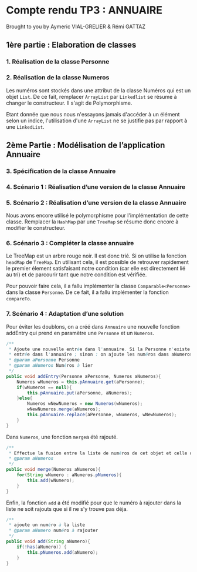 Compte rendu TP3 : ANNUAIRE
===========================

Brought to you by Aymeric VIAL-GRELIER & Rémi GATTAZ

1ère partie : Elaboration de classes
-------------------------------------
### 1. Réalisation de la classe Personne
### 2. Réalisation de la classe Numeros
Les numéros sont stockés dans une attribut de la classe Numéros qui est un objet ```List```. De ce fait, remplacer ```ArrayList``` par ```Linkedlist``` se résume à changer le constructeur. Il s'agit de Polymorphisme.

Etant donnée que nous nous n'essayons jamais d'accéder à un élément selon un indice, l'utilisation d'une ```ArrayList``` ne se justifie pas par rapport à une ```LinkedList```.

2ème Partie : Modélisation de l’application Annuaire
-----------------------------------------------------

### 3. Spécification de la classe Annuaire
### 4. Scénario 1 : Réalisation d’une version de la classe Annuaire
### 5. Scénario 2 : Réalisation d’une version de la classe Annuaire
Nous avons encore utilisé le polymorphisme pour l'implémentation de cette classe. Remplacer la ```HashMap``` par une ```TreeMap``` se résume donc encore à modifier le constructeur.



### 6. Scénario 3 : Compléter la classe annuaire
Le TreeMap est un arbre rouge noir. Il est donc trié. Si on utilise la fonction ```headMap``` de ```TreeMap```. En utilisant cela, il est possible de retrouver rapidement le premier élement satisfaisant notre condition (car elle est directement lié au tri) et de parcourir tant que notre condition est vérifiée.

Pour pouvoir faire cela, il a fallu implémenter la classe ```Comparable<Personne>``` dans la classe ```Personne```. De ce fait, il a fallu implémenter la fonction ```compareTo```.

### 7. Scénario 4 : Adaptation d’une solution

Pour éviter les doublons, on a créé dans ```Annuaire``` une nouvelle fonction addEntry qui prend en paramètre une ```Personne``` et un ```Numeros```.

```java
/**
 * Ajoute une nouvelle entrée dans l'annuaire. Si la Personne n'existe pas: on crée une nouvelle
 * entrée dans l'annuaire ; sinon : on ajoute les numéros dans aNumeros à la Personne
 * @param aPersonne Personne
 * @param aNumeros Numéros à lier
 */
public void addEntry(Personne aPersonne, Numeros aNumeros){
    Numeros wNumeros = this.pAnnuaire.get(aPersonne);
    if(wNumeros == null){
        this.pAnnuaire.put(aPersonne, aNumeros);
    }else{
        Numeros wNewNumeros = new Numeros(wNumeros);
        wNewNumeros.merge(aNumeros);
        this.pAnnuaire.replace(aPersonne, wNumeros, wNewNumeros);
    }
}
```

Dans ```Numeros```, une fonction ```merge```a été rajouté.
```java
/**
 * Effectue la fusion entre la liste de numéros de cet objet et celle donnée en paramètre
 * @param aNumeros
 */
public void merge(Numeros aNumeros){
    for(String wNumero : aNumeros.pNumeros){
        this.add(wNumero);
    }
}
```

Enfin, la fonction ```add``` a été modifié pour que le numéro à rajouter dans la liste ne soit rajouts que si il ne s'y trouve pas déja.

```java
/**
 * ajoute un numéro à la liste
 * @param aNumero numéro à rajouter
 */
public void add(String aNumero){
    if(!has(aNumero)) {
        this.pNumeros.add(aNumero);
    }
}
```
